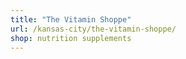 ```yaml
---
title: "The Vitamin Shoppe"
url: /kansas-city/the-vitamin-shoppe/
shop: nutrition supplements
---
```

